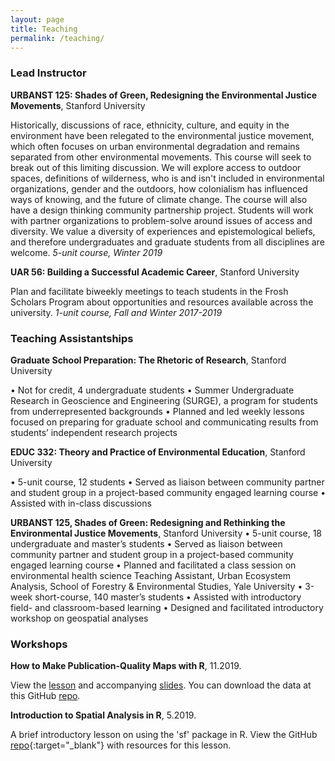 ```yaml
---
layout: page
title: Teaching
permalink: /teaching/
---
```


### Lead Instructor

**URBANST 125: Shades of Green, Redesigning the Environmental Justice Movements**, Stanford University

Historically, discussions of race, ethnicity, culture, and equity in the environment have been relegated to the environmental justice movement, which often focuses on urban environmental degradation and remains separated from other environmental movements. This course will seek to break out of this limiting discussion. We will explore access to outdoor spaces, definitions of wilderness, who is and isn't included in environmental organizations, gender and the outdoors, how colonialism has influenced ways of knowing, and the future of climate change. The course will also have a design thinking community partnership project. Students will work with partner organizations to problem-solve around issues of access and diversity. We value a diversity of experiences and epistemological beliefs, and therefore undergraduates and graduate students from all disciplines are welcome. *5-unit course, Winter 2019*

**UAR 56: Building a Successful Academic Career**, Stanford University

Plan and facilitate biweekly meetings to teach students in the Frosh Scholars Program about opportunities and resources available across the university. *1-unit course, Fall and Winter 2017-2019*

### Teaching Assistantships

**Graduate School Preparation: The Rhetoric of Research**, Stanford University

• Not for credit, 4 undergraduate students
• Summer Undergraduate Research in Geoscience and Engineering (SURGE), a program for students from underrepresented backgrounds
• Planned and led weekly lessons focused on preparing for graduate school
and communicating results from students’ independent research projects

**EDUC 332: Theory and Practice of Environmental Education**, Stanford University

• 5-unit course, 12 students
• Served as liaison between community partner and student group in a
project-based community engaged learning course
• Assisted with in-class discussions

**URBANST 125, Shades of Green: Redesigning and Rethinking the Environmental Justice Movements**, Stanford University
• 5-unit course, 18 undergraduate and master’s students
• Served as liaison between community partner and student group in a
project-based community engaged learning course
• Planned and facilitated a class session on environmental health science
Teaching Assistant, Urban Ecosystem Analysis, School of Forestry & Environmental Studies, Yale University
• 3-week short-course, 140 master’s students
• Assisted with introductory field- and classroom-based learning
• Designed and facilitated introductory workshop on geospatial analyses


### Workshops

**How to Make Publication-Quality Maps with R**, 11.2019.

View the [lesson](teaching/workshops/publication_quality_maps_R.html) and accompanying [slides](teaching/workshops/publication_quality_maps_R_slides.html). You can download the data at this GitHub [repo](https://github.com/djxgonzalez/workshop-publication-quality-maps-R/tree/master).

**Introduction to Spatial Analysis in R**, 5.2019.

A brief introductory lesson on using the 'sf' package in R. View the GitHub [repo](https://github.com/djxgonzalez/spatial-analysis-r){:target="_blank"} with resources for this lesson.

